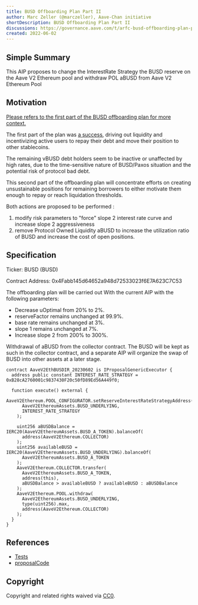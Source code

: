 ```yaml
---
title: BUSD Offboarding Plan Part II
author: Marc Zeller (@marczeller), Aave-Chan initiative
shortDescription: BUSD Offboarding Plan Part II
discussions: https://governance.aave.com/t/arfc-busd-offboarding-plan-part-ii/13048
created: 2022-06-02
---
```


## Simple Summary

This AIP proposes to change the InterestRate Strategy the BUSD reserve on the Aave V2 Ethereum pool and withdraw POL aBUSD from Aave V2 Ethereum Pool

## Motivation

[Please refers to the first part of the BUSD offboarding plan for more context.](https://governance.aave.com/t/arfc-busd-offboarding-plan/12170)

The first part of the plan was [a success](https://governance.aave.com/t/arfc-busd-offboarding-plan/12170/3?u=marczeller), driving out liquidity and incentivizing active users to repay their debt and move their position to other stablecoins.

The remaining vBUSD debt holders seem to be inactive or unaffected by high rates, due to the time-sensitive nature of BUSD/Paxos situation and the potential risk of protocol bad debt.

This second part of the offboarding plan will concentrate efforts on creating unsustainable positions for remaining borrowers to either motivate them enough to repay or reach liquidation thresholds.

Both actions are proposed to be performed :

1. modify risk parameters to "force" slope 2 interest rate curve and increase slope 2 aggressiveness
2. remove Protocol Owned Liquidity aBUSD to increase the utilization ratio of BUSD and increase the cost of open positions.

## Specification

Ticker: BUSD (BUSD)

Contract Address: 0x4Fabb145d64652a948d72533023f6E7A623C7C53

The offboarding plan will be carried out With the current AIP with the following parameters:

- Decrease uOptimal from 20% to 2%.
- reserveFactor remains unchanged at 99.9%.
- base rate remains unchanged at 3%.
- slope 1 remains unchanged at 7%.
- Increase slope 2 from 200% to 300%.

Withdrawal of aBUSD from the collector contract. The BUSD will be kept as such in the collector contract, and a separate AIP will organize the swap of BUSD into other assets at a later stage.

```solidity
contract AaveV2EthBUSDIR_20230602 is IProposalGenericExecutor {
  address public constant INTEREST_RATE_STRATEGY = 0xB28cA2760001c9837430F20c50fD89Ed56A449f0;

  function execute() external {
    AaveV2Ethereum.POOL_CONFIGURATOR.setReserveInterestRateStrategyAddress(
      AaveV2EthereumAssets.BUSD_UNDERLYING,
      INTEREST_RATE_STRATEGY
    );

    uint256 aBUSDBalance = IERC20(AaveV2EthereumAssets.BUSD_A_TOKEN).balanceOf(
      address(AaveV2Ethereum.COLLECTOR)
    );
    uint256 availableBUSD = IERC20(AaveV2EthereumAssets.BUSD_UNDERLYING).balanceOf(
      AaveV2EthereumAssets.BUSD_A_TOKEN
    );
    AaveV2Ethereum.COLLECTOR.transfer(
      AaveV2EthereumAssets.BUSD_A_TOKEN,
      address(this),
      aBUSDBalance > availableBUSD ? availableBUSD : aBUSDBalance
    );
    AaveV2Ethereum.POOL.withdraw(
      AaveV2EthereumAssets.BUSD_UNDERLYING,
      type(uint256).max,
      address(AaveV2Ethereum.COLLECTOR)
    );
  }
}
```

## References

- [Tests](https://github.com/bgd-labs/aave-proposals/blob/main/src/AaveV2EthBUSDIR_20230602/AaveV2EthBUSDIR_20230602Test.t.sol)
- [proposalCode](https://github.com/bgd-labs/aave-proposals/blob/main/src/AaveV2EthBUSDIR_20230602/AaveV2EthBUSDIR_20230602.sol)

## Copyright

Copyright and related rights waived via [CC0](https://creativecommons.org/publicdomain/zero/1.0/).
